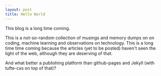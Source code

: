 ```yaml
---
layout: post
title: Hello World
---
```


This blog is a long time coming. 

This is a not-so-random collection of musings and memory dumps on on coding,
machine learning and observations on technology. This is a long time time
coming because the articles (yet to be posted) haven't seen the light of the
web, although they are deserving of that. 

And what better a publishing platform than github-pages and Jekyll (with tufte-css on top of that)?

